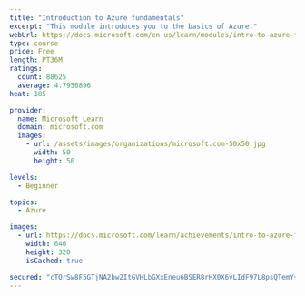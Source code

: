 ```yaml
---
title: "Introduction to Azure fundamentals"
excerpt: "This module introduces you to the basics of Azure."
webUrl: https://docs.microsoft.com/en-us/learn/modules/intro-to-azure-fundamentals/
type: course
price: Free
length: PT36M
ratings:
  count: 88625
  average: 4.7956896
heat: 185

provider:
  name: Microsoft Learn
  domain: microsoft.com
  images:
    - url: /assets/images/organizations/microsoft.com-50x50.jpg
      width: 50
      height: 50

levels:
  - Beginner

topics:
  - Azure

images:
  - url: https://docs.microsoft.com/learn/achievements/intro-to-azure-fundamentals-social.png
    width: 640
    height: 320
    isCached: true

secured: "cTOrSw8F5GTjNA2bw2ItGVHLbGXxEneu6BSER8rHX0X6vLIdF97L8psQTemY+ftJkHayfHNrM26uslUp/kP6fDHQeLUXn02/tPmMsw6NL7Z13rwb8NfHDFxiT5jxntAzugD5xC81jwpfeULIWd1hDYaR8EBiT6/akxpvKUhH+rCx4kXXd4Vm73oilxmD0RIcWSW9dvigk+8ETBp0nvAabMEwKaHOkDNicPgpoFGC/+vRcQ0Q3JNjLi1jaX0kTelAkjiLhB21iN5rX827iboQQByCCgDV3eWjAuY2VRXoWeRYkDUlxsEc4idGYW69rVZDKCFhc+diad8gJbQyaErVZTNODG2+tFtI9fZBM2RH/YIROqKQQXt9sGZjyudjm0+Ys95YdClHMv/RkTfhl6aD+RVmEUXLvwUck/4QkqD0a3JV5l1Wy0MRP7QpblI+M/Q2;q9uoG6o4HRSGTHAdaSauLw=="
---
```


